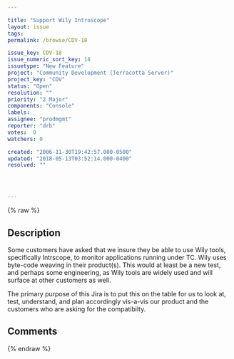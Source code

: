 ```yaml
---

title: "Support Wily Introscope"
layout: issue
tags: 
permalink: /browse/CDV-18

issue_key: CDV-18
issue_numeric_sort_key: 18
issuetype: "New Feature"
project: "Community Development (Terracotta Server)"
project_key: "CDV"
status: "Open"
resolution: ""
priority: "2 Major"
components: "Console"
labels: 
assignee: "prodmgmt"
reporter: "drb"
votes:  0
watchers: 0

created: "2006-11-30T19:42:57.000-0500"
updated: "2018-05-13T03:52:14.000-0400"
resolved: ""




---
```


{% raw %}

## Description

<div markdown="1" class="description">

Some customers have asked that we insure they be able to use Wily tools, specifically Intrscope, to monitor applications running under TC. Wily uses byte-code weaving in their product(s). This would at least be a new test, and perhaps some engineering, as Wily tools are widely used and will surface at other customers as well.

The primary purpose of this Jira is to put this on the table for us to look at, test, understand, and plan accordingly vis-a-vis our product and the customers who are asking for the compatibilty.



</div>

## Comments



{% endraw %}
